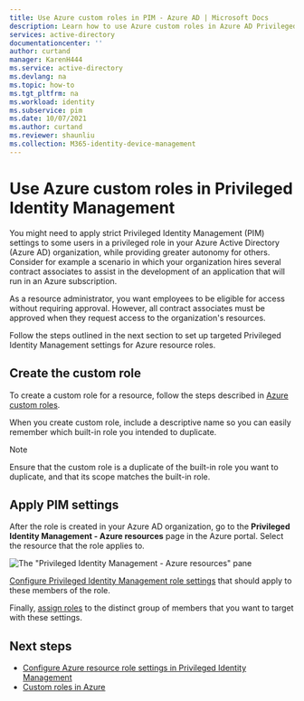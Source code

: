 ```yaml
---
title: Use Azure custom roles in PIM - Azure AD | Microsoft Docs
description: Learn how to use Azure custom roles in Azure AD Privileged Identity Management (PIM).
services: active-directory
documentationcenter: ''
author: curtand
manager: KarenH444
ms.service: active-directory
ms.devlang: na
ms.topic: how-to
ms.tgt_pltfrm: na
ms.workload: identity
ms.subservice: pim
ms.date: 10/07/2021
ms.author: curtand
ms.reviewer: shaunliu
ms.collection: M365-identity-device-management
---
```


# Use Azure custom roles in Privileged Identity Management

You might need to apply strict Privileged Identity Management (PIM) settings to some users in a privileged role in your Azure Active Directory (Azure AD) organization, while providing greater autonomy for others. Consider for example a scenario in which your organization hires several contract associates to assist in the development of an application that will run in an Azure subscription.

As a resource administrator, you want employees to be eligible for access without requiring approval. However, all contract associates must be approved when they request access to the organization's resources.

Follow the steps outlined in the next section to set up targeted Privileged Identity Management settings for Azure resource roles.

## Create the custom role

To create a custom role for a resource, follow the steps described in [Azure custom roles](../../role-based-access-control/custom-roles.md).

When you create custom role, include a descriptive name so you can easily remember which built-in role you intended to duplicate.

> [!NOTE]
> Ensure that the custom role is a duplicate of the built-in role you want to duplicate, and that its scope matches the built-in role.

## Apply PIM settings

After the role is created in your Azure AD organization, go to the **Privileged Identity Management - Azure resources** page in the Azure portal. Select the resource that the role applies to.

![The "Privileged Identity Management - Azure resources" pane](media/pim-resource-roles-custom-role-policy/aadpim-manage-azure-resource-some-there.png)

[Configure Privileged Identity Management role settings](pim-resource-roles-configure-role-settings.md) that should apply to these members of the role.

Finally, [assign roles](pim-resource-roles-assign-roles.md) to the distinct group of members that you want to target with these settings.

## Next steps

- [Configure Azure resource role settings in Privileged Identity Management](pim-resource-roles-configure-role-settings.md)
- [Custom roles in Azure](../../role-based-access-control/custom-roles.md)